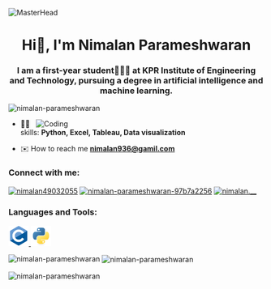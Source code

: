 ![MasterHead](https://img.freepik.com/vector/pecat_318237-453.jpg?size=1626&ext=jpg&uid=R99536247&ga=GA1.1.1699252684.1681134457&semt=robertav1_2_sidr)
<h1 align="center"> Hi🙏, I'm Nimalan Parameshwaran</h1>
<h3 align="center">I am a first-year student👨🏻‍🎓 at KPR Institute of Engineering and Technology, pursuing a degree in artificial intelligence and machine learning.</h3>

<p align="left"> <img src="https://komarev.com/ghpvc/?username=nimalan-parameshwaran&label=Profile%20views&color=0e75b6&style=flat" alt="nimalan-parameshwaran" /> </p>
<img align="right" alt="Coding" width="450" src=https://www.mygo.ge/uploads/blog/1584023795.jpg>



- 👨‍💻skills: **Python, Excel, Tableau, Data visualization**

- ✉️ How to reach me **nimalan936@gamil.com**

<h3 align="left">Connect with me:</h3>
<p align="left">
<a href="https://twitter.com/nimalan49032055" target="blank"><img align="center" src="https://raw.githubusercontent.com/rahuldkjain/github-profile-readme-generator/master/src/images/icons/Social/twitter.svg" alt="nimalan49032055" height="30" width="40" /></a>
<a href="https://linkedin.com/in/nimalan-parameshwaran-97b7a2256" target="blank"><img align="center" src="https://raw.githubusercontent.com/rahuldkjain/github-profile-readme-generator/master/src/images/icons/Social/linked-in-alt.svg" alt="nimalan-parameshwaran-97b7a2256" height="30" width="40" /></a>
<a href="https://instagram.com/nimalan.__" target="blank"><img align="center" src="https://raw.githubusercontent.com/rahuldkjain/github-profile-readme-generator/master/src/images/icons/Social/instagram.svg" alt="nimalan.__" height="30" width="40" /></a>
</p>

<h3 align="left">Languages and Tools:</h3>
<p align="left"> <a href="https://www.cprogramming.com/" target="_blank" rel="noreferrer"> <img src="https://raw.githubusercontent.com/devicons/devicon/master/icons/c/c-original.svg" alt="c" width="40" height="40"/> </a> <a href="https://www.python.org" target="_blank" rel="noreferrer"> <img src="https://raw.githubusercontent.com/devicons/devicon/master/icons/python/python-original.svg" alt="python" width="40" height="40"/> </a> </p>

<p><img align="left" src="https://github-readme-stats.vercel.app/api/top-langs?username=nimalan-parameshwaran&show_icons=true&locale=en&layout=compact" alt="nimalan-parameshwaran" /></p>

<p>&nbsp;<img align="center" src="https://github-readme-stats.vercel.app/api?username=nimalan-parameshwaran&show_icons=true&locale=en" alt="nimalan-parameshwaran" /></p>

<p><img align="center" src="https://github-readme-streak-stats.herokuapp.com/?user=nimalan-parameshwaran&" alt="nimalan-parameshwaran" /></p>
